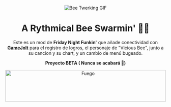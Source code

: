 <p align="center">
  <img src="https://media.tenor.com/HtSIXGKYDSkAAAAM/bee.gif" alt="Bee Twerking GIF">
</p>

<h1 align="center">A Rythmical Bee Swarmin' 🐝🎶</h1>

<p align="center">
Este es un mod de <b>Friday Night Funkin'</b> que añade conectividad con <b><a href="https://gamejolt.com/@FueDev">GameJolt</a></b> para el registro de logros, el personaje de "Vicious Bee", junto a su cancion y su chart, y un cambio de menú bugeado.
</p>
<p align="center">
<b>Proyecto BETA ( Nunca se acabará 🗿)</b>
</p>


<p align="center">
    <img src="https://www.gifsanimados.org/data/media/90/fuego-imagen-animada-0419.gif" alt="Fuego" width="100%" height="100"><br>
</p>
